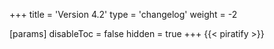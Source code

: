 +++
title = 'Version 4.2'
type = 'changelog'
weight = -2

[params]
  disableToc = false
  hidden = true
+++
{{< piratify >}}
